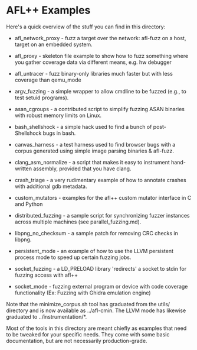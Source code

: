 # AFL++ Examples

Here's a quick overview of the stuff you can find in this directory:

  - afl_network_proxy    - fuzz a target over the network: afl-fuzz on
                           a host, target on an embedded system.

  - afl_proxy            - skeleton file example to show how to fuzz
                           something where you gather coverage data via
                           different means, e.g. hw debugger

  - afl_untracer         - fuzz binary-only libraries much faster but with
                           less coverage than qemu_mode

  - argv_fuzzing         - a simple wrapper to allow cmdline to be fuzzed
                           (e.g., to test setuid programs).

  - asan_cgroups         - a contributed script to simplify fuzzing ASAN
                           binaries with robust memory limits on Linux.

  - bash_shellshock      - a simple hack used to find a bunch of
                           post-Shellshock bugs in bash.

  - canvas_harness       - a test harness used to find browser bugs with a
                           corpus generated using simple image parsing
                           binaries & afl-fuzz.

  - clang_asm_normalize  - a script that makes it easy to instrument
                           hand-written assembly, provided that you have clang.

  - crash_triage         - a very rudimentary example of how to annotate crashes
                           with additional gdb metadata.

  - custom_mutators      - examples for the afl++ custom mutator interface in
                           C and Python

  - distributed_fuzzing  - a sample script for synchronizing fuzzer instances
                           across multiple machines (see parallel_fuzzing.md).

  - libpng_no_checksum   - a sample patch for removing CRC checks in libpng.

  - persistent_mode      - an example of how to use the LLVM persistent process
                           mode to speed up certain fuzzing jobs.

  - socket_fuzzing       - a LD_PRELOAD library 'redirects' a socket to stdin
                           for fuzzing access with afl++

  - socket_mode          - fuzzing external program or device with code coverage 
                           functionality (Ex: Fuzzing with Ghidra emulation engine)

Note that the minimize_corpus.sh tool has graduated from the utils/
directory and is now available as ../afl-cmin. The LLVM mode has likewise
graduated to ../instrumentation/*.

Most of the tools in this directory are meant chiefly as examples that need to
be tweaked for your specific needs. They come with some basic documentation,
but are not necessarily production-grade.
